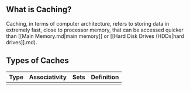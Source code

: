 ## What is Caching?
Caching, in terms of computer architecture, refers to storing data in extremely fast, close to processor memory, that can be accessed quicker than [[Main Memory.md|main memory]] or [[Hard Disk Drives (HDDs|hard drives]].md). 

## Types of Caches

| Type | Associativity | Sets | Definition |
| ---- | ------------- | ---- | ---------- |
|      |               |      |            |
